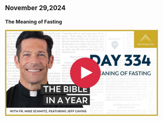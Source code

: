 ## November 29,2024

### The Meaning of Fasting

[![The Meaning of Fasting](https://raw.githubusercontent.com/linusjf/BIAY/main/November/jpgs/Day334.jpg)](https://youtu.be/a_8r-a9J8WU "The Meaning of Fasting")
